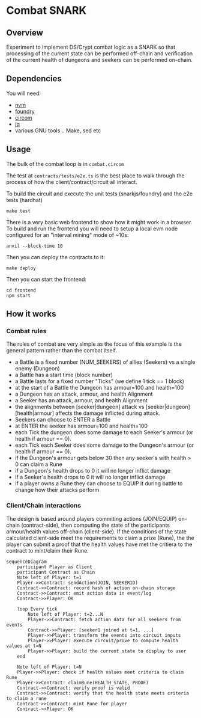 # Combat SNARK

## Overview

Experiment to implement DS/Crypt combat logic as a SNARK so that processing of
the current state can be performed off-chain and verification of the current
health of dungeons and seekers can be performed on-chain.

## Dependencies

You will need:

* [nvm](https://github.com/nvm-sh/nvm)
* [foundry](https://book.getfoundry.sh/getting-started/installation)
* [circom](https://github.com/iden3/circom)
* [jq](https://stedolan.github.io/jq/)
* various GNU tools .. Make, sed etc

## Usage

The bulk of the combat loop is in `combat.circom`

The test at `contracts/tests/e2e.ts` is the best place to walk through the
process of how the client/contract/circuit all interact.

To build the circuit and execute the unit tests (snarkjs/foundry) and the e2e tests (hardhat)

```
make test
```

There is a very basic web frontend to show how it might work in a browser. To
build and run the frontend you will need to setup a local evm node configured
for an "interval mining" mode of ~10s:

```
anvil --block-time 10
```

Then you can deploy the contracts to it:

```
make deploy
```

Then you can start the frontend:

```
cd frontend
npm start
```

## How it works

### Combat rules

The rules of combat are very simple as the focus of this example is the general
pattern rather than the combat itself.

* a Battle is a fixed number (NUM_SEEKERS) of allies (Seekers) vs a single enemy (Dungeon)
* a Battle has a start time (block number)
* a Battle lasts for a fixed number "Ticks" (we define 1 tick == 1 block)
* at the start of a Battle the Dungeon has armour=100 and health=100
* a Dungeon has an attack, armour, and health Alignment
* a Seeker has an attack, armour, and health Alignment
* the alignments between [seeker|dungeon] attack vs [seeker|dungeon] [health|armour] affects the damage inflicted during attack.
* Seekers can choose to ENTER a Battle
* at ENTER the seeker has armour=100 and health=100
* each Tick the dungeon does some damage to each Seeker's armour (or health if armour == 0).
* each Tick each Seeker does some damage to the Dungeon's armour (or health if armour == 0).
* if the Dungeon's armour gets below 30 then any seeker's with health > 0 can claim a Rune
* if a Dungeon's health drops to 0 it will no longer inflict damage
* if a Seeker's health drops to 0 it will no longer inflict damage
* if a player owns a Rune they can choose to EQUIP it during battle to change how their attacks perform

### Client/Chain interactions

The design is based around players commiting actions (JOIN/EQUIP) on-chain (contract-side), then computing the state of the participants armour/health values off-chain (client-side). If the conditions of the state calculated client-side meet the requirements to claim a prize (Rune), the the player can submit a proof that the health values have met the critiera to the contract to mint/claim their Rune.

```mermaid
sequenceDiagram
    participant Player as Client
    participant Contract as Chain
    Note left of Player: t=1
    Player->>Contract: sendAction(JOIN, SEEKERID)
    Contract->>Contract: record hash of action on-chain storage
    Contract->>Contract: emit action data in event/log
    Contract->>Player: OK

    loop Every tick
        Note left of Player: t=2...N
        Player->>Contract: fetch action data for all seekers from events
        Contract->>Player: [seeker1 joined at t=1, ...]
        Player->>Player: transform the events into circuit inputs
        Player->>Player: execute circuit/prove to compute health values at t=N
        Player->>Player: build the current state to display to user
    end

    Note left of Player: t=N
    Player->>Player: check if health values meet criteria to claim Rune
    Player->>Contract: claimRune(HEALTH_STATE, PROOF)
    Contract->>Contract: verify proof is valid
    Contract->>Contract: verify that the health state meets criteria to claim a rune
    Contract->>Contract: mint Rune for player
    Contract->>Player: OK

```
